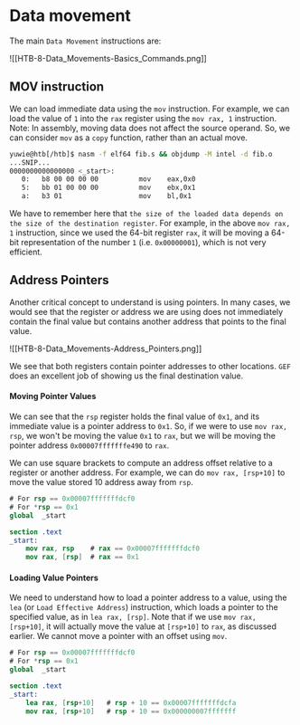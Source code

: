# Data movement
 The main `Data Movement` instructions are:
 
 ![[HTB-8-Data_Movements-Basics_Commands.png]]
 
 ## MOV instruction
 We can load immediate data using the `mov` instruction. For example, we can load the value of `1` into the `rax` register using the `mov rax, 1` instruction.
 Note: In assembly, moving data does not affect the source operand. So, we can consider `mov` as a `copy` function, rather than an actual move.
```bash
yuwie@htb[/htb]$ nasm -f elf64 fib.s && objdump -M intel -d fib.o
...SNIP...
0000000000000000 <_start>:
   0:	b8 00 00 00 00       	mov    eax,0x0
   5:	bb 01 00 00 00       	mov    ebx,0x1
   a:	b3 01                	mov    bl,0x1
```
 We have to remember here that `the size of the loaded data depends on the size of the destination register`. For example, in the above `mov rax, 1` instruction, since we used the 64-bit register `rax`, it will be moving a 64-bit representation of the number `1` (i.e. `0x00000001`), which is not very efficient.
 
 ## Address Pointers
 Another critical concept to understand is using pointers. In many cases, we would see that the register or address we are using does not immediately contain the final value but contains another address that points to the final value.
 
 ![[HTB-8-Data_Movements-Address_Pointers.png]]
 
 We see that both registers contain pointer addresses to other locations. `GEF` does an excellent job of showing us the final destination value.
 
 #### Moving Pointer Values
We can see that the `rsp` register holds the final value of `0x1`, and its immediate value is a pointer address to `0x1`. So, if we were to use `mov rax, rsp`, we won't be moving the value `0x1` to `rax`, but we will be moving the pointer address `0x00007fffffffe490` to `rax`.

We can use square brackets to compute an address offset relative to a register or another address. For example, we can do `mov rax, [rsp+10]` to move the value stored 10 address away from `rsp`.

```nasm
# For rsp == 0x00007fffffffdcf0
# For *rsp == 0x1
global  _start

section .text
_start:
    mov rax, rsp 	# rax == 0x00007fffffffdcf0
    mov rax, [rsp]	# rax == 0x1
```

#### Loading Value Pointers
We need to understand how to load a pointer address to a value, using the `lea` (or `Load Effective Address`) instruction, which loads a pointer to the specified value, as in `lea rax, [rsp]`.
Note that if we use `mov rax, [rsp+10]`, it will actually move the value at `[rsp+10]` to `rax`, as discussed earlier. We cannot move a pointer with an offset using `mov`.
```nasm
# For rsp == 0x00007fffffffdcf0
# For *rsp == 0x1
global  _start

section .text
_start:
    lea rax, [rsp+10]	# rsp + 10 == 0x00007fffffffdcfa
    mov rax, [rsp+10]	# rsp + 10 == 0x000000007fffffff
```
